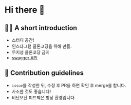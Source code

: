 # Hi there 👋

## 🙋‍♀️ A short introduction

- 스터디 공간!
- 인스타그램 클론코딩을 위해 만듦.
- 무지성 클론코딩 금지
- [swagger API](https://app.swaggerhub.com/apis-docs/Geol/INSTAGRAM_API/1.0.0)

## 🌈 Contribution guidelines

- `issue`를 작성한 뒤, 수정 후 PR을 하면 확인 후 merge를 합니다.
- 사소한 것도 좋습니다!
- 비난보단 피드백은 항상 환영입니다.


<!--
**Here are some ideas to get you started:**

🙋‍♀️ A short introduction - what is your organization all about?
🌈 Contribution guidelines - how can the community get involved?
👩‍💻 Useful resources - where can the community find your docs? Is there anything else the community should know?
🍿 Fun facts - what does your team eat for breakfast?
🧙 Remember, you can do mighty things with the power of [Markdown](https://docs.github.com/github/writing-on-github/getting-started-with-writing-and-formatting-on-github/basic-writing-and-formatting-syntax)
-->
